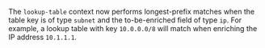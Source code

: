 The `lookup-table` context now performs longest-prefix matches when the table
key is of type `subnet` and the to-be-enriched field of type `ip`. For example,
a lookup table with key `10.0.0.0/8` will match when enriching the IP address
`10.1.1.1`.
